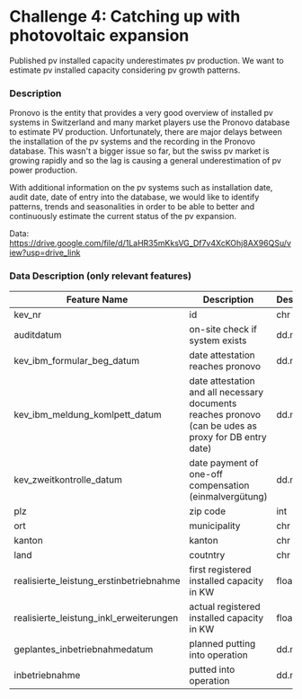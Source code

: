 # Challenge 4: Catching up with photovoltaic expansion
Published pv installed capacity underestimates pv production. We want to estimate pv installed capacity considering pv growth patterns.

### Description
Pronovo is the entity that provides a very good overview of installed pv systems in Switzerland and many market players use the Pronovo database to estimate PV production. Unfortunately, there are major delays between the installation of the pv systems and the recording in the Pronovo database. This wasn't a bigger issue so far, but the swiss pv market is growing rapidly and so the lag is causing a general underestimation of pv power production.

With additional information on the pv systems such as installation date, audit date, date of entry into the database, we would like to identify patterns, trends and seasonalities in order to be able to better and continuously estimate the current status of the pv expansion.

Data:
https://drive.google.com/file/d/1LaHR35mKksVG_Df7v4XcKOhj8AX96QSu/view?usp=drive_link


### Data Description (only relevant features)
| Feature  Name                           	| Description                                	| Description2 	|
|-----------------------------------------	|--------------------------------------------	|--------------	|
| kev_nr                                  	| id                                         	| chr          	|
| auditdatum                              	| on-site check if system exists                     	| dd.mm.yyyy   	|
| kev_ibm_formular_beg_datum              	| date attestation reaches pronovo              	| dd.mm.yyyy   	|
| kev_ibm_meldung_komlpett_datum          	| date attestation and all necessary documents reaches pronovo (can be udes as proxy for DB entry date)               	| dd.mm.yyyy   	|
| kev_zweitkontrolle_datum                	| date payment of one-off compensation (einmalvergütung) 	| dd.mm.yyyy   	|
| plz                                     	| zip code                                   	| int          	|
| ort                                     	| municipality                               	| chr          	|
| kanton                                  	| kanton                                     	| chr          	|
| land                                    	| coutntry                                   	| chr          	|
| realisierte_leistung_erstinbetriebnahme 	| first registered installed capacity in KW  	| float        	|
| realisierte_leistung_inkl_erweiterungen 	| actual registered installed capacity in KW 	| float        	|
| geplantes_inbetriebnahmedatum           	| planned putting into operation             	| dd.mm.yyyy   	|
| inbetriebnahme                          	| putted into operation                      	| dd.mm.yyyy   	|
